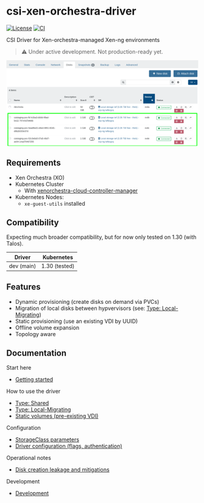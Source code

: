 # csi-xen-orchestra-driver

[![License](https://img.shields.io/badge/License-Apache_2.0-blue.svg)](LICENSE)
[![CI](https://github.com/m4rcsi/csi-xen-orchestra-driver/actions/workflows/ci.yml/badge.svg?branch=main)](https://github.com/m4rcsi/csi-xen-orchestra-driver/actions/workflows/ci.yml)

CSI Driver for Xen-orchestra-managed Xen-ng environments

> ⚠️ Under active development. Not production-ready yet.

![Attached Disks](docs/assets/xoa-attached-disks.png)

## Requirements
- Xen Orchestra (XO)
- Kubernetes Cluster
    - With [xenorchestra-cloud-controller-manager](https://github.com/vatesfr/xenorchestra-cloud-controller-manager/tree/main)
- Kubernetes Nodes: 
  - `xe-guest-utils` installed

## Compatibility

Expecting much broader compatibility, but for now only tested on 1.30 (with Talos).

| Driver | Kubernetes |
| --- | --- |
| dev (main) | 1.30 (tested) |

## Features
- Dynamic provisioning (create disks on demand via PVCs)
- Migration of local disks between hypvervisors (see: [Type: Local-Migrating](docs/type-localmigrating.md))
- Static provisioning (use an existing VDI by UUID)
- Offline volume expansion
- Topology aware

## Documentation

Start here
- [Getting started](docs/getting-started.md)

How to use the driver
- [Type: Shared](docs/type-shared.md)
- [Type: Local-Migrating](docs/type-localmigrating.md)
- [Static volumes (pre-existing VDI)](docs/static.md)

Configuration
- [StorageClass parameters](docs/storage-class.md)
- [Driver configuration (flags, authentication)](docs/driver-configuration.md)

Operational notes
- [Disk creation leakage and mitigations](docs/disk-creation-leakage.md)

Development
- [Development](DEVELOPMENT.md)


